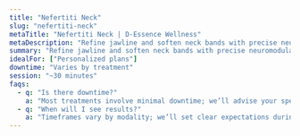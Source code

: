 ```yaml
---
title: "Nefertiti Neck"
slug: "nefertiti-neck"
metaTitle: "Nefertiti Neck | D-Essence Wellness"
metaDescription: "Refine jawline and soften neck bands with precise neuromodulator mapping."
summary: "Refine jawline and soften neck bands with precise neuromodulator mapping."
idealFor: ["Personalized plans"]
downtime: "Varies by treatment"
session: "~30 minutes"
faqs:
  - q: "Is there downtime?"
    a: "Most treatments involve minimal downtime; we’ll advise your specific case."
  - q: "When will I see results?"
    a: "Timeframes vary by modality; we’ll set clear expectations during consultation."
---
```


